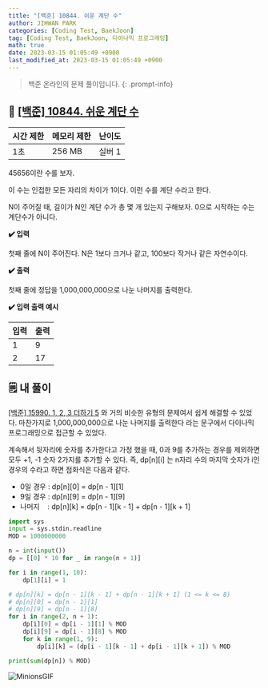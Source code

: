 ```yaml
---
title: "[백준] 10844. 쉬운 계단 수"
author: JIHWAN PARK
categories: [Coding Test, BaekJoon]
tag: [Coding Test, BaekJoon, 다이나믹 프로그래밍]
math: true
date: 2023-03-15 01:05:49 +0900
last_modified_at: 2023-03-15 01:05:49 +0900
---
```

> 백준 온라인의 문제 풀이입니다.
{: .prompt-info}

## 📖 <a href='https://www.acmicpc.net/problem/10844' target='_blank'>[백준] 10844. 쉬운 계단 수</a>

|시간 제한|메모리 제한|난이도|
|---|---|---|
|1초|256 MB|실버 1|

45656이란 수를 보자.

이 수는 인접한 모든 자리의 차이가 1이다. 이런 수를 계단 수라고 한다.

N이 주어질 때, 길이가 N인 계단 수가 총 몇 개 있는지 구해보자. 0으로 시작하는 수는 계단수가 아니다.

**✔️ 입력**

첫째 줄에 N이 주어진다. N은 1보다 크거나 같고, 100보다 작거나 같은 자연수이다.

**✔️ 출력**

첫째 줄에 정답을 1,000,000,000으로 나눈 나머지를 출력한다.

**✔️ 입력 출력 예시**

|입력|출력|
|---|---|
|1|9|
|2|17|

## 🗒️ 내 풀이
<a href='https://jihwan98.github.io/posts/%EB%B0%B1%EC%A4%80-15990.-1,-2,-3-%EB%8D%94%ED%95%98%EA%B8%B0-5/' target='_blank'>[백준] 15990. 1, 2, 3 더하기 5</a> 와 거의 비슷한 유형의 문제여서 쉽게 해결할 수 있었다. 마찬가지로 1,000,000,000으로 나눈 나머지를 출력한다 라는 문구에서 다이나믹 프로그래밍으로 접근할 수 있었다.

계속해서 뒷자리에 숫자를 추가한다고 가정 했을 때, 0과 9를 추가하는 경우를 제외하면 모두 +1, -1 숫자 2가지를 추가할 수 있다. 즉, dp[n][i] 는 n자리 수의 마지막 숫자가 i인 경우의 수라고 하면 점화식은 다음과 같다.

- 0일 경우 : dp[n][0] = dp[n - 1][1]
- 9일 경우 : dp[n][9] = dp[n - 1][9]
- 나머지 &nbsp;&nbsp; : dp[n][k] = dp[n - 1][k - 1] + dp[n - 1][k + 1]

```python
import sys
input = sys.stdin.readline
MOD = 1000000000

n = int(input())
dp = [[0] * 10 for _ in range(n + 1)]

for i in range(1, 10):
    dp[1][i] = 1

# dp[n][k] = dp[n - 1][k - 1] + dp[n - 1][k + 1] (1 <= k <= 8)
# dp[n][0] = dp[n - 1][1]
# dp[n][9] = dp[n - 1][8]
for i in range(2, n + 1):
    dp[i][0] = dp[i - 1][1] % MOD
    dp[i][9] = dp[i - 1][8] % MOD
    for k in range(1, 9):
        dp[i][k] = (dp[i - 1][k - 1] + dp[i - 1][k + 1]) % MOD

print(sum(dp[n]) % MOD)
```

![MinionsGIF](https://user-images.githubusercontent.com/76936390/225056853-6fd6c6e9-f78e-43c6-aea7-87f4da04a8f4.gif)
